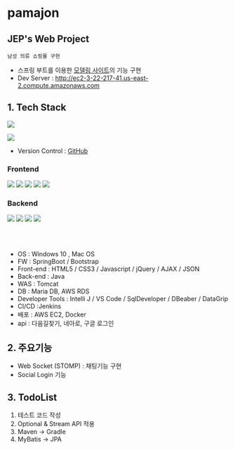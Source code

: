 # pamajon

## JEP's Web Project

`남성 의류 쇼핑몰 구현` 
- 스프링 부트를 이용한 [모델링 사이트](http://bluesman.co.kr/)의 기능 구현
- Dev Server : http://ec2-3-22-217-41.us-east-2.compute.amazonaws.com 

## 1. Tech Stack
<img src="https://img.shields.io/badge/JEP-Pamajon--1.0.0-red">

<br>

<img src="https://img.shields.io/badge/Git-red?style=flat-square&logo=Git&logoColor=white"/></a>
- Version Control : [GitHub](https://github.com/jackson-hong/pamajon)

### Frontend
<img src="https://img.shields.io/badge/HTML5-tomato?style=flat-square&logo=HTML5&logoColor=white"/></a>
<img src="https://img.shields.io/badge/CSS3-1572B6?style=flat-square&logo=CSS3&logoColor=white"/></a>
<img src="https://img.shields.io/badge/JavaScript-F7DF1E?style=flat-square&logo=JavaScript&logoColor=white"/></a>
<img src="https://img.shields.io/badge/Thymeleaf-6DB33F?style=flat-square&logo=Thymeleaf&logoColor=white"/></a>
<img src="https://img.shields.io/badge/Bootstrap-purple?style=flat-square&logo=Bootstrap&logoColor=white"/></a>

### Backend
<img src="https://img.shields.io/badge/Java-007396?style=flat-square&logo=Java&logoColor=white"/></a>
<img src="https://img.shields.io/badge/Spring-6DB33F?style=flat-square&logo=Spring&logoColor=white"/></a>
<img src="https://img.shields.io/badge/MySQL-392f31?style=flat-square&logo=Mysql&logoColor=white"/></a>
<img src="https://img.shields.io/badge/Mybatis-392f31?style=flat-square&logo=MyBatis&logoColor=white"/></a>


<br>
<br>


- OS : Windows 10 , Mac OS
- FW : SpringBoot / Bootstrap
- Front-end : HTML5 / CSS3 / Javascript / jQuery / AJAX / JSON 
- Back-end : Java
- WAS : Tomcat
- DB : Maria DB, AWS RDS 
- Developer Tools : Intelli J / VS Code / SqlDeveloper / DBeaber / DataGrip
- CI/CD :Jenkins
- 배포 : AWS EC2, Docker 
- api : 다음길찾기, 네아로, 구글 로그인


## 2. 주요기능

- Web Socket (STOMP) : 채팅기능 구현
- Social Login 기능



## 3. TodoList

1. 테스트 코드 작성
2. Optional & Stream API 적용
3. Maven -> Gradle
4. MyBatis -> JPA
